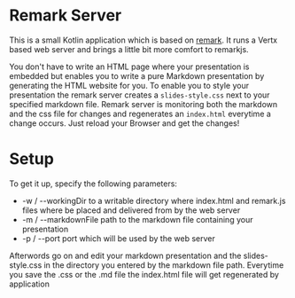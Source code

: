 # Remark Server

This is a small Kotlin application which is based on [remark](https://remarkjs.com/).
It runs a Vertx based web server and brings a little bit more comfort to remarkjs.

You don't have to write an HTML page where your presentation is embedded but enables you to write a pure Markdown presentation by generating the HTML website for you.
To enable you to style your presentation the remark server creates a `slides-style.css` next to your specified markdown file.
Remark server is monitoring both the markdown and the css file for changes and regenerates an `index.html` everytime a change occurs.
Just reload your Browser and get the changes!

# Setup

To get it up, specify the following parameters:

* -w / --workingDir to a writable directory where index.html and remark.js files where be placed and delivered from by the web server
* -m / --markdownFile path to the markdown file containing your presentation
* -p / --port port which will be used by the web server

Afterwords go on and edit your markdown presentation and the slides-style.css in the directory you entered by the markdown file path. Everytime you save the .css or the .md file the index.html file will get regenerated by application
